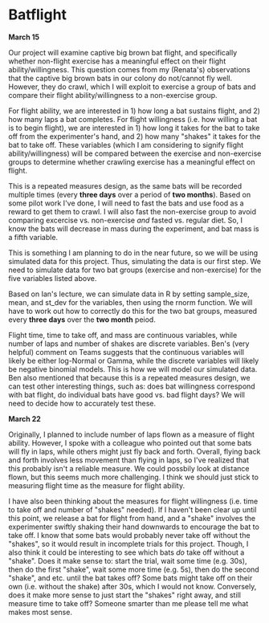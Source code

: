 # Batflight

**March 15**


Our project will examine captive big brown bat flight, and specifically whether non-flight exercise has a meaningful effect on their flight ability/willingness. This question comes from my (Renata's) observations that the captive big brown bats in our colony do not/cannot fly well. However, they do crawl, which I will exploit to exercise a group of bats and compare their flight ability/willingness to a non-exercise group. 

For flight ability, we are interested in 1) how long a bat sustains flight, and 2) how many laps a bat completes. For flight willingness (i.e. how willing a bat is to begin flight), we are interested in 1) how long it takes for the bat to take off from the experimenter's hand, and 2) how many "shakes" it takes for the bat to take off. These variables (which I am considering to signify flight ability/willingness) will be compared between the exercise and non-exercise groups to determine whether crawling exercise has a meaningful effect on flight.

This is a repeated measures design, as the same bats will be recorded multiple times (every **three days** over a period of **two months**). Based on some pilot work I've done, I will need to fast the bats and use food as a reward to get them to crawl. I will also fast the non-exercise group to avoid comparing excercise vs. non-exercise *and* fasted vs. regular diet. So, I know the bats will decrease in mass during the experiment, and bat mass is a fifth variable. 

This is something I am planning to do in the near future, so we will be using simulated data for this project. Thus, simulating the data is our first step. We need to simulate data for two bat groups (exercise and non-exercise) for the five variables listed above. 

Based on Ian's lecture, we can simulate data in R by setting sample_size, mean, and st_dev for the variables, then using the rnorm function. We will have to work out how to correctly do this for the two bat groups, measured every **three days** over the **two month** peiod.

Flight time, time to take off, and mass are continuous variables, while number of laps and number of shakes are discrete variables. Ben's (very helpful) comment on Teams suggests that the continuous variables will likely be either log-Normal or Gamma, while the discrete variables will likely be negative binomial models. This is how we will model our simulated data. Ben also mentioned that because this is a repeated measures design, we can test other interesting things, such as: does bat willingness correspond with bat flight, do individual bats have good vs. bad flight days? We will need to decide how to accurately test these. 

**March 22**


Originally, I planned to include number of laps flown as a measure of flight ability. However, I spoke with a colleague who pointed out that some bats will fly in laps, while others might just fly back and forth. Overall, flying back and forth involves less movement than flying in laps, so I've realized that this probably isn't a reliable measure. We could possbily look at distance flown, but this seems much more challenging. I think we should just stick to measuring flight time as the measure for flight ability. 

I have also been thinking about the measures for flight willingness (i.e. time to take off and number of "shakes" needed). If I haven't been clear up until this point, we release a bat for flight from hand, and a "shake" involves the experimenter swiftly shaking their hand downwards to encourage the bat to take off. I know that some bats would probably never take off without the "shakes", so it would result in incomplete trials for this project. Though, I also think it could be interesting to see which bats *do* take off without a "shake". Does it make sense to: start the trial, wait some time (e.g. 30s), then do the first "shake", wait some more time (e.g. 5s), then do the second "shake", and etc. until the bat takes off? Some bats might take off on their own (i.e. without the shake) after 30s, which I would not know. Conversely, does it make more sense to just start the "shakes" right away, and still measure time to take off? Someone smarter than me please tell me what makes most sense. 
